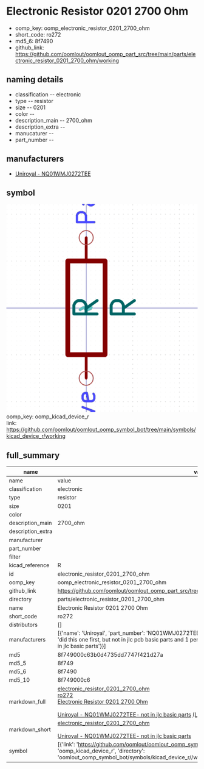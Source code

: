 # Electronic Resistor 0201 2700 Ohm

  
* oomp_key: oomp_electronic_resistor_0201_2700_ohm 
* short_code: ro272
* md5_6: 8f7490  
* github_link: https://github.com/oomlout/oomlout_oomp_part_src/tree/main/parts/electronic_resistor_0201_2700_ohm/working  
## naming details
* classification -- electronic
* type -- resistor
* size -- 0201
* color -- 
* description_main -- 2700_ohm
* description_extra -- 
* manucaturer -- 
* part_number -- 


## manufacturers
* [Uniroyal - NQ01WMJ0272TEE]()  

## symbol

![](symbol/0/working/working_600.png)  
oomp_key: oomp_kicad_device_r  
link: https://github.com/oomlout/oomlout_oomp_symbol_bot/tree/main/symbols/kicad_device_r/working  


## full_summary
| name | value | 
| --- | --- | 
| name | value | 
| classification | electronic | 
| type | resistor | 
| size | 0201 | 
| color |  | 
| description_main | 2700_ohm | 
| description_extra |  | 
| manufacturer |  | 
| part_number |  | 
| filter |  | 
| kicad_reference | R | 
| id | electronic_resistor_0201_2700_ohm | 
| oomp_key | oomp_electronic_resistor_0201_2700_ohm | 
| github_link | https://github.com/oomlout/oomlout_oomp_part_src/tree/main/parts/electronic_resistor_0201_2700_ohm/working | 
| directory | parts/electronic_resistor_0201_2700_ohm | 
| name | Electronic Resistor 0201 2700 Ohm | 
| short_code | ro272 | 
| distributors | [] | 
| manufacturers | [{'name': 'Uniroyal', 'part_number': 'NQ01WMJ0272TEE', 'link': '', 'id': 'manufacturer_uniroyal', 'note': {'reason': 'did this one first, but not in jlc pcb basic parts and 1 percent are and they are the same price', 'reason_short': 'not in jlc basic parts'}}] | 
| md5 | 8f749000c63b0d4735dd7747f421d27a | 
| md5_5 | 8f749 | 
| md5_6 | 8f7490 | 
| md5_10 | 8f749000c6 | 
| markdown_full | [electronic_resistor_0201_2700_ohm](https://github.com/oomlout/oomlout_oomp_part_src/tree/main/parts/electronic_resistor_0201_2700_ohm/working)<br>[ro272](https://github.com/oomlout/oomlout_oomp_part_src/tree/main/parts/electronic_resistor_0201_2700_ohm/working)<br>[Electronic Resistor 0201 2700 Ohm](https://github.com/oomlout/oomlout_oomp_part_src/tree/main/parts/electronic_resistor_0201_2700_ohm/working)<br><br>[Uniroyal - NQ01WMJ0272TEE- not in jlc basic parts]() [(L)  ](https://www.lcsc.com/search?q=NQ01WMJ0272TEE)[(D)  ](https://www.digikey.com/en/products?keywords=NQ01WMJ0272TEE)[(M)  ](https://www.mouser.com/Search/Refine?Keyword=NQ01WMJ0272TEE)[(N)  ](https://www.newark.com/search?st=NQ01WMJ0272TEE)[(SZ)  ](https://so.szlcsc.com/global.html?k=NQ01WMJ0272TEE)<br> | 
| markdown_short | [electronic_resistor_0201_2700_ohm](https://github.com/oomlout/oomlout_oomp_part_src/tree/main/parts/electronic_resistor_0201_2700_ohm/working)<br><br>[Uniroyal - NQ01WMJ0272TEE- not in jlc basic parts]() | 
| symbol | [{'link': 'https://github.com/oomlout/oomlout_oomp_symbol_bot/tree/main/symbols/kicad_device_r', 'oomp_key': 'oomp_kicad_device_r', 'directory': 'oomlout_oomp_symbol_bot/symbols/kicad_device_r//working/working.kicad_sym'}] | 
